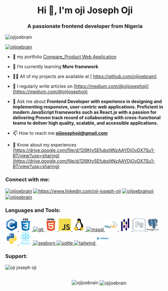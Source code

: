 <h1 align="center">Hi 👋, I'm oji Joseph Oji</h1>
<h3 align="center">A passionate frontend developer from Nigeria</h3>

<p align="left"> <img src="https://komarev.com/ghpvc/?username=ojijoebrain&label=Profile%20views&color=0e75b6&style=flat" alt="ojijoebrain" /> </p>

<p align="left"> <a href="https://twitter.com/ojijoebrain" target="blank"><img src="https://img.shields.io/twitter/follow/ojijoebrain?logo=twitter&style=for-the-badge" alt="ojijoebrain" /></a> </p>

- 🔭 my portfolio [Compare_Product Web Application](https://github.com/ojijoebrain/Compare_Product)

- 🌱 I’m currently learning **More framework**

- 👨‍💻 All of my projects are available at [ https://github.com/ojijoebrain]

- 📝 I regularly write articles on [https://medium.com/@ojijosephoji](https://medium.com/@ojijosephoji)

- 💬 Ask me about **Frontend Developer with experience in designing and implementing responsive, user-centric web applications. Proficient in modern JavaScript frameworks such as React.js with a passion for delivering Proven track record of collaborating with cross-functional teams to deliver high quality, scalable, and accessible applications.**

- 📫 How to reach me **ojijosephoji@gmail.com**

- 📄 Know about my experiences [https://drive.google.com/file/d/126Kty5EfubxljtNzAAYDjOvDX7Su1-BT/view?usp=sharing](https://drive.google.com/file/d/126Kty5EfubxljtNzAAYDjOvDX7Su1-BT/view?usp=sharing)

<h3 align="left">Connect with me:</h3>
<p align="left">
<a href="https://twitter.com/ojijoebrain" target="blank"><img align="center" src="https://raw.githubusercontent.com/rahuldkjain/github-profile-readme-generator/master/src/images/icons/Social/twitter.svg" alt="ojijoebrain" height="30" width="40" /></a>
<a href="https://linkedin.com/oji-joseph-oji" target="blank"><img align="center" src="https://raw.githubusercontent.com/rahuldkjain/github-profile-readme-generator/master/src/images/icons/Social/linked-in-alt.svg" alt="https://www.linkedin.com/oji-joseph-oji" height="30" width="40" /></a>
<a href="https://fb.com/ojijoebrainoji" target="blank"><img align="center" src="https://raw.githubusercontent.com/rahuldkjain/github-profile-readme-generator/master/src/images/icons/Social/facebook.svg" alt="ojijoebrainoji" height="30" width="40" /></a>
<a href="https://instagram.com/ojijoebrain" target="blank"><img align="center" src="https://raw.githubusercontent.com/rahuldkjain/github-profile-readme-generator/master/src/images/icons/Social/instagram.svg" alt="ojijoebrain" height="30" width="40" /></a>
</p>

<h3 align="left">Languages and Tools:</h3>
<p align="left"> <a href="https://www.cprogramming.com/" target="_blank" rel="noreferrer"> <img src="https://raw.githubusercontent.com/devicons/devicon/master/icons/c/c-original.svg" alt="c" width="40" height="40"/> </a> <a href="https://www.w3schools.com/css/" target="_blank" rel="noreferrer"> <img src="https://raw.githubusercontent.com/devicons/devicon/master/icons/css3/css3-original-wordmark.svg" alt="css3" width="40" height="40"/> </a> <a href="https://git-scm.com/" target="_blank" rel="noreferrer"> <img src="https://www.vectorlogo.zone/logos/git-scm/git-scm-icon.svg" alt="git" width="40" height="40"/> </a> <a href="https://www.w3.org/html/" target="_blank" rel="noreferrer"> <img src="https://raw.githubusercontent.com/devicons/devicon/master/icons/html5/html5-original-wordmark.svg" alt="html5" width="40" height="40"/> </a> <a href="https://developer.mozilla.org/en-US/docs/Web/JavaScript" target="_blank" rel="noreferrer"> <img src="https://raw.githubusercontent.com/devicons/devicon/master/icons/javascript/javascript-original.svg" alt="javascript" width="40" height="40"/> </a> <a href="https://www.linux.org/" target="_blank" rel="noreferrer"> <img src="https://raw.githubusercontent.com/devicons/devicon/master/icons/linux/linux-original.svg" alt="linux" width="40" height="40"/> </a> <a href="https://www.microsoft.com/en-us/sql-server" target="_blank" rel="noreferrer"> <img src="https://www.svgrepo.com/show/303229/microsoft-sql-server-logo.svg" alt="mssql" width="40" height="40"/> </a> <a href="https://www.mysql.com/" target="_blank" rel="noreferrer"> <img src="https://raw.githubusercontent.com/devicons/devicon/master/icons/mysql/mysql-original-wordmark.svg" alt="mysql" width="40" height="40"/> </a> <a href="https://pandas.pydata.org/" target="_blank" rel="noreferrer"> <img src="https://raw.githubusercontent.com/devicons/devicon/2ae2a900d2f041da66e950e4d48052658d850630/icons/pandas/pandas-original.svg" alt="pandas" width="40" height="40"/> </a> <a href="https://www.photoshop.com/en" target="_blank" rel="noreferrer"> <img src="https://raw.githubusercontent.com/devicons/devicon/master/icons/photoshop/photoshop-line.svg" alt="photoshop" width="40" height="40"/> </a> <a href="https://www.postgresql.org" target="_blank" rel="noreferrer"> <img src="https://raw.githubusercontent.com/devicons/devicon/master/icons/postgresql/postgresql-original-wordmark.svg" alt="postgresql" width="40" height="40"/> </a> <a href="https://www.python.org" target="_blank" rel="noreferrer"> <img src="https://raw.githubusercontent.com/devicons/devicon/master/icons/python/python-original.svg" alt="python" width="40" height="40"/> </a> <a href="https://reactjs.org/" target="_blank" rel="noreferrer"> <img src="https://raw.githubusercontent.com/devicons/devicon/master/icons/react/react-original-wordmark.svg" alt="react" width="40" height="40"/> </a> <a href="https://seaborn.pydata.org/" target="_blank" rel="noreferrer"> <img src="https://seaborn.pydata.org/_images/logo-mark-lightbg.svg" alt="seaborn" width="40" height="40"/> </a> <a href="https://www.sqlite.org/" target="_blank" rel="noreferrer"> <img src="https://www.vectorlogo.zone/logos/sqlite/sqlite-icon.svg" alt="sqlite" width="40" height="40"/> </a> <a href="https://tailwindcss.com/" target="_blank" rel="noreferrer"> <img src="https://www.vectorlogo.zone/logos/tailwindcss/tailwindcss-icon.svg" alt="tailwind" width="40" height="40"/> </a> <a href="https://webpack.js.org" target="_blank" rel="noreferrer"> <img src="https://raw.githubusercontent.com/devicons/devicon/d00d0969292a6569d45b06d3f350f463a0107b0d/icons/webpack/webpack-original-wordmark.svg" alt="webpack" width="40" height="40"/> </a> </p>

<h3 align="left">Support:</h3>
<p><a href="https://www.buymeacoffee.com/oji joseph oji"> <img align="left" src="https://cdn.buymeacoffee.com/buttons/v2/default-yellow.png" height="50" width="210" alt="oji joseph oji" /></a></p><br><br>

<p><img align="left" src="https://github-readme-stats.vercel.app/api/top-langs?username=ojijoebrain&show_icons=true&locale=en&layout=compact" alt="ojijoebrain" /></p>

<p>&nbsp;<img align="center" src="https://github-readme-stats.vercel.app/api?username=ojijoebrain&show_icons=true&locale=en" alt="ojijoebrain" /></p>
